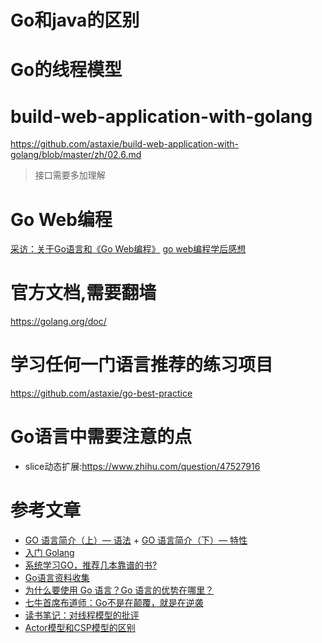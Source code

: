 # Go和java的区别



# Go的线程模型



# build-web-application-with-golang

https://github.com/astaxie/build-web-application-with-golang/blob/master/zh/02.6.md
> 接口需要多加理解

# Go Web编程
[采访：关于Go语言和《Go Web编程》](http://www.infoq.com/cn/articles/go-web-programming-interview#)
[go web编程学后感想](https://book.douban.com/review/8202224/)
# 官方文档,需要翻墙

https://golang.org/doc/

# 学习任何一门语言推荐的练习项目
https://github.com/astaxie/go-best-practice

# Go语言中需要注意的点
- slice动态扩展:https://www.zhihu.com/question/47527916
# 参考文章

- [GO 语言简介（上）— 语法](http://coolshell.cn/articles/8460.html) + [GO 语言简介（下）— 特性](http://coolshell.cn/articles/8489.html)
- [入门 Golang](https://jysperm.me/tag/golang/)
- [系统学习GO，推荐几本靠谱的书?](https://www.zhihu.com/question/30461290)
- [Go语言资料收集](https://github.com/wonderfo/wonderfogo/wiki)
- [为什么要使用 Go 语言？Go 语言的优势在哪里？](https://www.zhihu.com/question/21409296)
- [七牛首席布道师：Go不是在颠覆，就是在逆袭](http://www.csdn.net/article/2014-07-21/2820743)
- [读书笔记：对线程模型的批评](http://coolshell.cn/articles/4626.html)
- [Actor模型和CSP模型的区别](http://www.jdon.com/concurrent/actor-csp.html)
